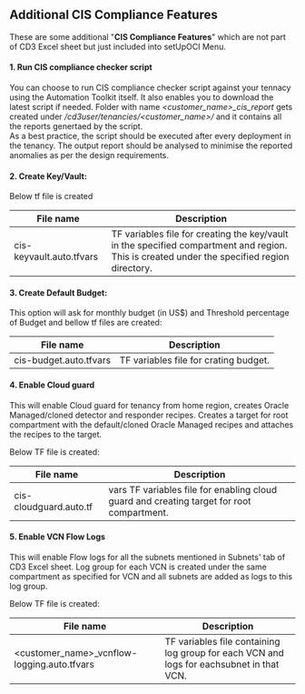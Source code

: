 
## Additional CIS Compliance Features

These are some additional "**CIS Compliance Features**" which are not part of CD3 Excel sheet but just included into setUpOCI Menu.

#### **1. Run CIS compliance checker script**

You can choose to run CIS compliance checker script against your tennacy using the Automation Toolkit itself. It also enables you to download the latest script if needed. Folder with name _<customer\_name>\_cis\_report_ gets created under _/cd3user/tenancies/<customer\_name>/_ and it contains all the reports genertaed by the script.
<br>As a best practice, the script should be executed after every deployment in the tenancy. The output report should be analysed to minimise the reported anomalies as per the design requirements.

#### **2. Create Key/Vault:**

Below tf file is created
    
| File name | Description|
|---|---|
|cis-keyvault.auto.tfvars |TF variables file for creating the key/vault in the specified compartment and region. This is created under the specified region directory.|


#### **3. Create Default Budget:**

This option will ask for monthly budget (in US$) and Threshold percentage of Budget and bellow tf files are created:

| File name | Description|
|---|---|
|cis-budget.auto.tfvars |TF variables file for crating budget.|

#### **4. Enable Cloud guard**

This will enable Cloud guard for tenancy from home region, creates Oracle Managed/cloned detector and responder recipes. Creates a target for root compartment with the default/cloned Oracle Managed recipes and attaches the recipes to the target.

Below TF file is created:

| File name | Description|
|---|---|
|cis-cloudguard.auto.tf |vars TF variables file for enabling cloud guard and creating target for root compartment. |

#### **5. Enable VCN Flow Logs**

This will enable Flow logs for all the subnets mentioned in Subnets' tab of CD3 Excel sheet. Log group for each VCN is created under the same compartment as specified for VCN and all subnets are added as logs to this log group.

Below TF file is created:

| File name | Description|
|---|---|
|<customer_name>_vcnflow-logging.auto.tfvars |TF variables file containing log group for each VCN and logs for eachsubnet in that VCN.|
